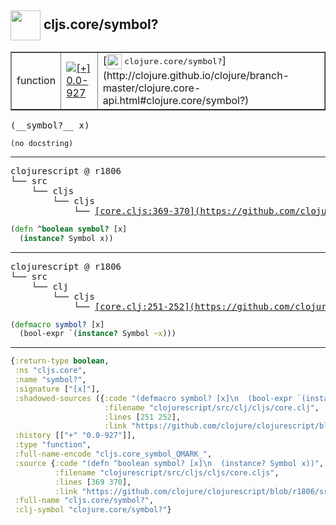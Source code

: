 ## <img width="48px" valign="middle" src="http://i.imgur.com/Hi20huC.png"> cljs.core/symbol?

 <table border="1">
<tr>
<td>function</td>
<td><a href="https://github.com/cljsinfo/api-refs/tree/0.0-927"><img valign="middle" alt="[+] 0.0-927" src="https://img.shields.io/badge/+-0.0--927-lightgrey.svg"></a> </td>
<td>
[<img height="24px" valign="middle" src="http://i.imgur.com/1GjPKvB.png"> <samp>clojure.core/symbol?</samp>](http://clojure.github.io/clojure/branch-master/clojure.core-api.html#clojure.core/symbol?)
</td>
</tr>
</table>

 <samp>
(__symbol?__ x)<br>
</samp>

```
(no docstring)
```

---

 <pre>
clojurescript @ r1806
└── src
    └── cljs
        └── cljs
            └── <ins>[core.cljs:369-370](https://github.com/clojure/clojurescript/blob/r1806/src/cljs/cljs/core.cljs#L369-L370)</ins>
</pre>

```clj
(defn ^boolean symbol? [x]
  (instance? Symbol x))
```


---

 <pre>
clojurescript @ r1806
└── src
    └── clj
        └── cljs
            └── <ins>[core.clj:251-252](https://github.com/clojure/clojurescript/blob/r1806/src/clj/cljs/core.clj#L251-L252)</ins>
</pre>

```clj
(defmacro symbol? [x]
  (bool-expr `(instance? Symbol ~x)))
```

---

```clj
{:return-type boolean,
 :ns "cljs.core",
 :name "symbol?",
 :signature ["[x]"],
 :shadowed-sources ({:code "(defmacro symbol? [x]\n  (bool-expr `(instance? Symbol ~x)))",
                     :filename "clojurescript/src/clj/cljs/core.clj",
                     :lines [251 252],
                     :link "https://github.com/clojure/clojurescript/blob/r1806/src/clj/cljs/core.clj#L251-L252"}),
 :history [["+" "0.0-927"]],
 :type "function",
 :full-name-encode "cljs.core_symbol_QMARK_",
 :source {:code "(defn ^boolean symbol? [x]\n  (instance? Symbol x))",
          :filename "clojurescript/src/cljs/cljs/core.cljs",
          :lines [369 370],
          :link "https://github.com/clojure/clojurescript/blob/r1806/src/cljs/cljs/core.cljs#L369-L370"},
 :full-name "cljs.core/symbol?",
 :clj-symbol "clojure.core/symbol?"}

```
